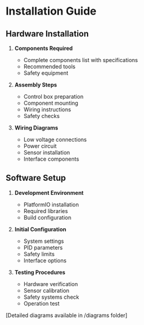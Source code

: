 # Installation Guide

## Hardware Installation
1. **Components Required**
   - Complete components list with specifications
   - Recommended tools
   - Safety equipment

2. **Assembly Steps**
   - Control box preparation
   - Component mounting
   - Wiring instructions
   - Safety checks

3. **Wiring Diagrams**
   - Low voltage connections
   - Power circuit
   - Sensor installation
   - Interface components

## Software Setup
1. **Development Environment**
   - PlatformIO installation
   - Required libraries
   - Build configuration

2. **Initial Configuration**
   - System settings
   - PID parameters
   - Safety limits
   - Interface options

3. **Testing Procedures**
   - Hardware verification
   - Sensor calibration
   - Safety systems check
   - Operation test

[Detailed diagrams available in /diagrams folder]
